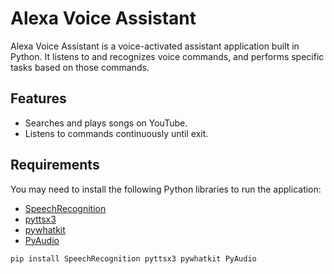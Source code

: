 # Alexa Voice Assistant

Alexa Voice Assistant is a voice-activated assistant application built in Python. It listens to and recognizes voice commands, and performs specific tasks based on those commands.

## Features

- Searches and plays songs on YouTube.
- Listens to commands continuously until exit.

## Requirements

You may need to install the following Python libraries to run the application:

- [SpeechRecognition](https://pypi.org/project/SpeechRecognition/)
- [pyttsx3](https://pypi.org/project/pyttsx3/)
- [pywhatkit](https://pypi.org/project/pywhatkit/)
- [PyAudio](https://pypi.org/project/PyAudio/)
```bash
pip install SpeechRecognition pyttsx3 pywhatkit PyAudio
